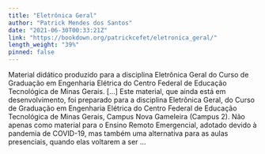 ```yaml
---
title: "Eletrônica Geral"
author: "Patrick Mendes dos Santos"
date: "2021-06-30T00:33:21Z"
link: "https://bookdown.org/patrickcefet/eletronica_geral/"
length_weight: "39%"
pinned: false
---
```


Material didático produzido para a disciplina Eletrônica Geral do Curso de Graduação em Engenharia Elétrica do Centro Federal de Educação Tecnológica de Minas Gerais. [...] Este material, que ainda está em desenvolvimento, foi preparado para a disciplina Eletrônica Geral, do Curso de Graduação em Engenharia Elétrica do Centro Federal de Educação Tecnológica de Minas Gerais, Campus Nova Gameleira (Campus 2). Não apenas como material para o Ensino Remoto Emergencial, adotado devido à pandemia de COVID-19, mas também uma alternativa para as aulas presenciais, quando elas voltarem a ser ...
